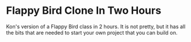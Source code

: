 # Flappy Bird Clone In Two Hours

Kon's version of a Flappy Bird class in 2 hours. It is not pretty, but it has all the bits that are needed to start your own project that you can build on.
